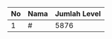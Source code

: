 | No | Nama            | Jumlah Level |
|----|-----------------|--------------|
| 1  | #    |    5876        |
